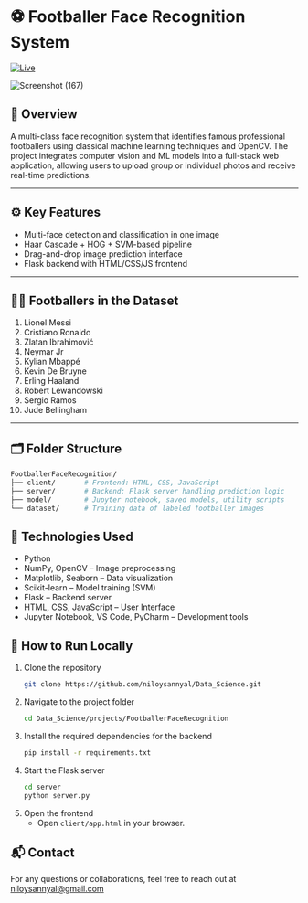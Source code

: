 # ⚽ Footballer Face Recognition System

[![Live](https://img.shields.io/badge/LIVE-VISIT%20NOW-red?style=for-the-badge&logo=firefox)](https://footballerimageclassifier.onrender.com/)

![Screenshot (167)](https://github.com/user-attachments/assets/61898a64-19fe-4d15-9e9a-6a19db45ee3d)

## 📌 Overview

A multi-class face recognition system that identifies famous professional footballers using classical machine learning techniques and OpenCV. The project integrates computer vision and ML models into a full-stack web application, allowing users to upload group or individual photos and receive real-time predictions.

---

## ⚙️ Key Features

- Multi-face detection and classification in one image
- Haar Cascade + HOG + SVM-based pipeline
- Drag-and-drop image prediction interface
- Flask backend with HTML/CSS/JS frontend

---

## 🧑‍💼 Footballers in the Dataset

1. Lionel Messi  
2. Cristiano Ronaldo  
3. Zlatan Ibrahimović  
4. Neymar Jr  
5. Kylian Mbappé  
6. Kevin De Bruyne  
7. Erling Haaland  
8. Robert Lewandowski  
9. Sergio Ramos  
10. Jude Bellingham  

---

## 🗂️ Folder Structure

```bash
FootballerFaceRecognition/
├── client/       # Frontend: HTML, CSS, JavaScript
├── server/       # Backend: Flask server handling prediction logic
├── model/        # Jupyter notebook, saved models, utility scripts
└── dataset/      # Training data of labeled footballer images
```

## 🔧 Technologies Used
- Python
- NumPy, OpenCV – Image preprocessing
- Matplotlib, Seaborn – Data visualization
- Scikit-learn – Model training (SVM)
- Flask – Backend server
- HTML, CSS, JavaScript – User Interface
- Jupyter Notebook, VS Code, PyCharm – Development tools

## 🚀 How to Run Locally
1. Clone the repository
   ```bash
   git clone https://github.com/niloysannyal/Data_Science.git

2. Navigate to the project folder
   ```bash
   cd Data_Science/projects/FootballerFaceRecognition

3. Install the required dependencies for the backend
   ```bash
   pip install -r requirements.txt

4. Start the Flask server
   ```bash
   cd server
   python server.py

6. Open the frontend
   - Open `client/app.html` in your browser.
  

## 📬 Contact
For any questions or collaborations, feel free to reach out at niloysannyal@gmail.com
